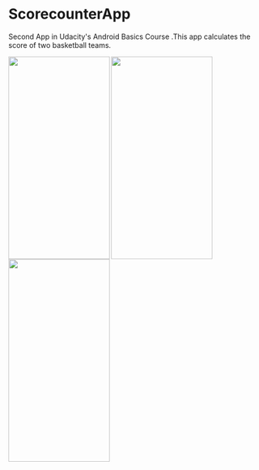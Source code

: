 # ScorecounterApp
Second App in Udacity's Android Basics Course .This app calculates the score of two basketball teams.



 <img src="https://user-images.githubusercontent.com/29801319/44300829-d3132000-a32a-11e8-9548-5ee4c6974bc0.png" width="200" height="400" align="left"/>
 <img src="https://user-images.githubusercontent.com/29801319/44300830-d3abb680-a32a-11e8-924b-bb7bb8d54014.png" width="200" height="400" align="left" />
 <img src="https://user-images.githubusercontent.com/29801319/44300832-d4444d00-a32a-11e8-931f-477d4af6f9c1.png" width="200" height="400" align="left"/>
